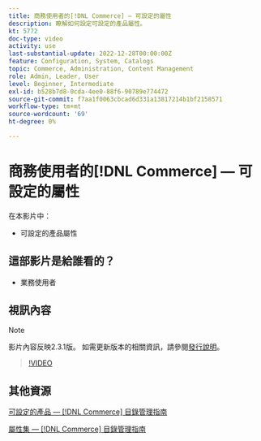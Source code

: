 ```yaml
---
title: 商務使用者的[!DNL Commerce] — 可設定的屬性
description: 瞭解如何設定可設定的產品屬性。
kt: 5772
doc-type: video
activity: use
last-substantial-update: 2022-12-28T00:00:00Z
feature: Configuration, System, Catalogs
topic: Commerce, Administration, Content Management
role: Admin, Leader, User
level: Beginner, Intermediate
exl-id: b528b7d8-0cda-4ee0-88f6-90789e774472
source-git-commit: f7aa1f0063cbcad6d331a13817214b1bf2158571
workflow-type: tm+mt
source-wordcount: '69'
ht-degree: 0%

---
```


# 商務使用者的[!DNL Commerce] — 可設定的屬性

在本影片中：

- 可設定的產品屬性

## 這部影片是給誰看的？

- 業務使用者

## 視訊內容

>[!NOTE]
>
>影片內容反映2.3.1版。 如需更新版本的相關資訊，請參閱[發行說明](https://experienceleague.adobe.com/docs/commerce-operations/release/notes/overview.html)。

>[!VIDEO](https://video.tv.adobe.com/v/35957?quality=12&learn=on)

## 其他資源

[可設定的產品 —  [!DNL Commerce] 目錄管理指南](https://experienceleague.adobe.com/docs/commerce-admin/catalog/products/types/product-create-configurable.html)

[屬性集 —  [!DNL Commerce] 目錄管理指南](https://experienceleague.adobe.com/docs/commerce-admin/catalog/product-attributes/create/attribute-sets.html)

